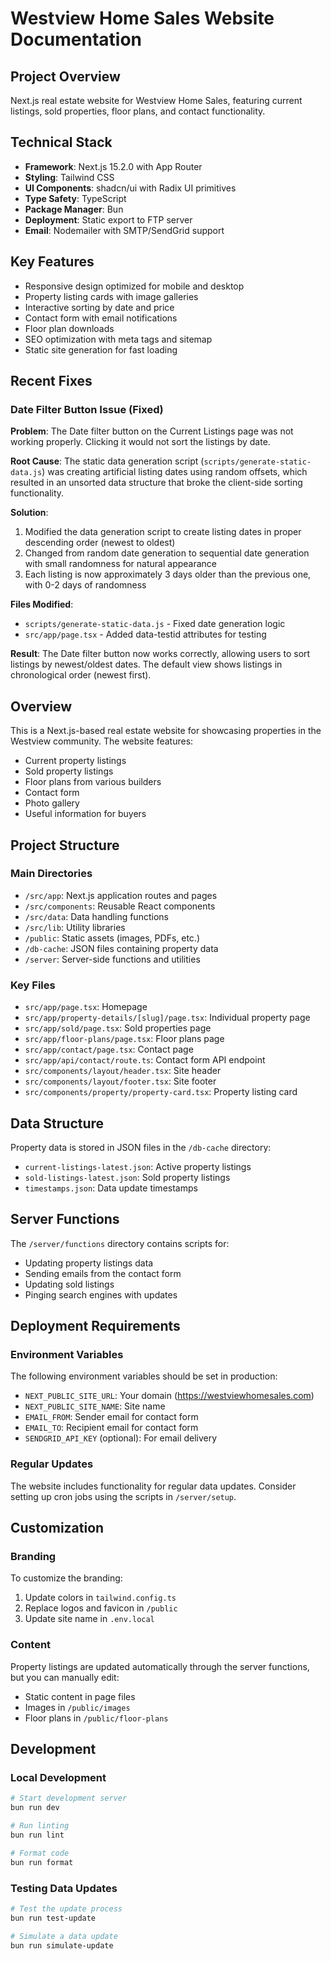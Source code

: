 # Westview Home Sales Website Documentation

## Project Overview
Next.js real estate website for Westview Home Sales, featuring current listings, sold properties, floor plans, and contact functionality.

## Technical Stack
- **Framework**: Next.js 15.2.0 with App Router
- **Styling**: Tailwind CSS
- **UI Components**: shadcn/ui with Radix UI primitives
- **Type Safety**: TypeScript
- **Package Manager**: Bun
- **Deployment**: Static export to FTP server
- **Email**: Nodemailer with SMTP/SendGrid support

## Key Features
- Responsive design optimized for mobile and desktop
- Property listing cards with image galleries
- Interactive sorting by date and price
- Contact form with email notifications
- Floor plan downloads
- SEO optimization with meta tags and sitemap
- Static site generation for fast loading

## Recent Fixes

### Date Filter Button Issue (Fixed)
**Problem**: The Date filter button on the Current Listings page was not working properly. Clicking it would not sort the listings by date.

**Root Cause**: The static data generation script (`scripts/generate-static-data.js`) was creating artificial listing dates using random offsets, which resulted in an unsorted data structure that broke the client-side sorting functionality.

**Solution**: 
1. Modified the data generation script to create listing dates in proper descending order (newest to oldest)
2. Changed from random date generation to sequential date generation with small randomness for natural appearance
3. Each listing is now approximately 3 days older than the previous one, with 0-2 days of randomness

**Files Modified**:
- `scripts/generate-static-data.js` - Fixed date generation logic
- `src/app/page.tsx` - Added data-testid attributes for testing

**Result**: The Date filter button now works correctly, allowing users to sort listings by newest/oldest dates. The default view shows listings in chronological order (newest first).

## Overview

This is a Next.js-based real estate website for showcasing properties in the Westview community. The website features:

- Current property listings
- Sold property listings
- Floor plans from various builders
- Contact form
- Photo gallery
- Useful information for buyers

## Project Structure

### Main Directories

- `/src/app`: Next.js application routes and pages
- `/src/components`: Reusable React components
- `/src/data`: Data handling functions
- `/src/lib`: Utility libraries
- `/public`: Static assets (images, PDFs, etc.)
- `/db-cache`: JSON files containing property data
- `/server`: Server-side functions and utilities

### Key Files

- `src/app/page.tsx`: Homepage
- `src/app/property-details/[slug]/page.tsx`: Individual property page
- `src/app/sold/page.tsx`: Sold properties page
- `src/app/floor-plans/page.tsx`: Floor plans page
- `src/app/contact/page.tsx`: Contact page
- `src/app/api/contact/route.ts`: Contact form API endpoint
- `src/components/layout/header.tsx`: Site header
- `src/components/layout/footer.tsx`: Site footer
- `src/components/property/property-card.tsx`: Property listing card

## Data Structure

Property data is stored in JSON files in the `/db-cache` directory:
- `current-listings-latest.json`: Active property listings
- `sold-listings-latest.json`: Sold property listings
- `timestamps.json`: Data update timestamps

## Server Functions

The `/server/functions` directory contains scripts for:
- Updating property listings data
- Sending emails from the contact form
- Updating sold listings
- Pinging search engines with updates

## Deployment Requirements

### Environment Variables

The following environment variables should be set in production:
- `NEXT_PUBLIC_SITE_URL`: Your domain (https://westviewhomesales.com)
- `NEXT_PUBLIC_SITE_NAME`: Site name
- `EMAIL_FROM`: Sender email for contact form
- `EMAIL_TO`: Recipient email for contact form
- `SENDGRID_API_KEY` (optional): For email delivery

### Regular Updates

The website includes functionality for regular data updates. Consider setting up cron jobs using the scripts in `/server/setup`.

## Customization

### Branding

To customize the branding:
1. Update colors in `tailwind.config.ts`
2. Replace logos and favicon in `/public`
3. Update site name in `.env.local`

### Content

Property listings are updated automatically through the server functions, but you can manually edit:
- Static content in page files
- Images in `/public/images`
- Floor plans in `/public/floor-plans`

## Development

### Local Development

```bash
# Start development server
bun run dev

# Run linting
bun run lint

# Format code
bun run format
```

### Testing Data Updates

```bash
# Test the update process
bun run test-update

# Simulate a data update
bun run simulate-update
```